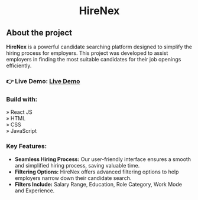 <h1 align="center">HireNex</h1>
<h2>About the project</h2>

<p> <b>HireNex</b> is a powerful candidate searching platform designed to simplify the hiring process for employers. This project was developed to assist employers in finding the most suitable candidates for their job openings efficiently.</p>

<h3 align="left">👉 Live Demo: <a href="https://hkt13.github.io/Hirenex/"target="_blank">Live Demo</a></h3>
<h3>Build with:</h3>

»  React JS <br>
»  HTML <br>
»  CSS <br>
»  JavaScript <br>

<h3><b>Key Features:</b></h3>
<ul>
  <li><b>Seamless Hiring Process:</b> Our user-friendly interface ensures a smooth and simplified hiring process, saving valuable time.</li>
   <li><b>Filtering Options:</b> HireNex offers advanced filtering options to help employers narrow down their candidate search.</li>
   <li><b>Filters Include:</b> Salary Range, Education, Role Category, Work Mode and Experience.</li>
</ul>
